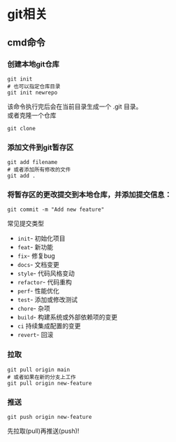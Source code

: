 # git相关

## cmd命令
### **创建本地git仓库**
```
git init
# 也可以指定仓库目录
git init newrepo
```
该命令执行完后会在当前目录生成一个 .git 目录。  
或者克隆一个仓库
```
git clone
```
### **添加文件到git暂存区**
```
git add filename
# 或者添加所有修改的文件
git add .
```

### **将暂存区的更改提交到本地仓库，并添加提交信息：**
```
git commit -m "Add new feature"
```
常见提交类型

* `init`- 初始化项目
* `feat`- 新功能
* `fix`- 修复bug
* `docs`- 文档变更
* `style`- 代码风格变动
* `refactor`- 代码重构
* `perf`- 性能优化
* `test`- 添加或修改测试
* `chore`- 杂项
* `build`- 构建系统或外部依赖项的变更
* `ci` 持续集成配置的变更
* `revert`- 回滚

### **拉取**
```
git pull origin main
# 或者如果在新的分支上工作
git pull origin new-feature
```

### **推送**
```
git push origin new-feature
```
<div class="alert alert-warning" role="alert">
  先拉取(pull)再推送(push)!
</div>
    